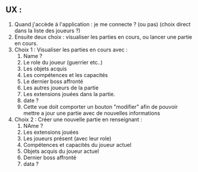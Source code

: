 ## UX : 

1. Quand j'accède à l'application : je me connecte ? (ou pas) (choix direct dans la liste des joueurs ?)
2. Ensuite deux choix : visualiser les parties en cours,  ou lancer une partie en cours. 
3. Choix 1 : Visualiser les parties en cours avec :
      1. Name ? 
      2. Le role du joueur (guerrier etc..)
      3. Les objets acquis 
      4. Les compétences et les capacités
      5. Le dernier boss affronté
      6. Les autres joueurs de la partie
      7. Les extensions jouées dans la partie.
      8. date ? 
   1. Cette vue doit comporter un bouton "modifier" afin de pouvoir mettre a jour une partie avec de nouvelles informations
4. Choix 2 : Créer une nouvelle partie en renseignant : 
      1. NAme ?
      2. Les extensions jouées
      3. Les joueurs présent (avec leur role)
      4. Compétences et capacités du joueur actuel
      5. Objets acquis du joueur actuel
      6. Dernier boss affronté
      7. data ? 
   
